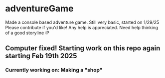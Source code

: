 # adventureGame
Made a console based adventure game. Still very basic, started on 1/29/25
Please contribute if you'd like! Any help is appreciated. Need help thinking of a good storyline :P

## Computer fixed! Starting work on this repo again starting Feb 19th 2025

### Currently working on: Making a "shop"
